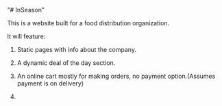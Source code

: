 "# InSeason" 

This is a website built for a food distribution organization.

It will feature:

1. Static pages with info about the company.

2. A dynamic deal of the day section.

3. An online cart mostly for making orders, no payment option.(Assumes payment is on delivery)

4.

